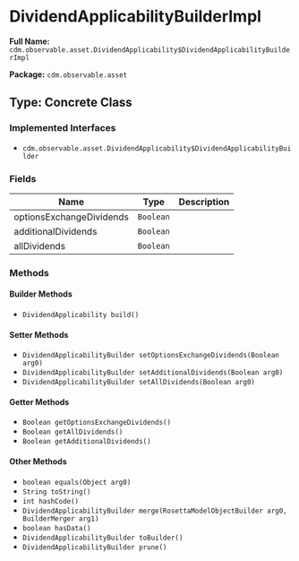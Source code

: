 # DividendApplicabilityBuilderImpl

**Full Name:** `cdm.observable.asset.DividendApplicability$DividendApplicabilityBuilderImpl`

**Package:** `cdm.observable.asset`

## Type: Concrete Class

### Implemented Interfaces

- `cdm.observable.asset.DividendApplicability$DividendApplicabilityBuilder`

### Fields

| Name | Type | Description |
|------|------|-------------|
| optionsExchangeDividends | `Boolean` |  |
| additionalDividends | `Boolean` |  |
| allDividends | `Boolean` |  |

### Methods

#### Builder Methods

- `DividendApplicability build()`

#### Setter Methods

- `DividendApplicabilityBuilder setOptionsExchangeDividends(Boolean arg0)`
- `DividendApplicabilityBuilder setAdditionalDividends(Boolean arg0)`
- `DividendApplicabilityBuilder setAllDividends(Boolean arg0)`

#### Getter Methods

- `Boolean getOptionsExchangeDividends()`
- `Boolean getAllDividends()`
- `Boolean getAdditionalDividends()`

#### Other Methods

- `boolean equals(Object arg0)`
- `String toString()`
- `int hashCode()`
- `DividendApplicabilityBuilder merge(RosettaModelObjectBuilder arg0, BuilderMerger arg1)`
- `boolean hasData()`
- `DividendApplicabilityBuilder toBuilder()`
- `DividendApplicabilityBuilder prune()`

